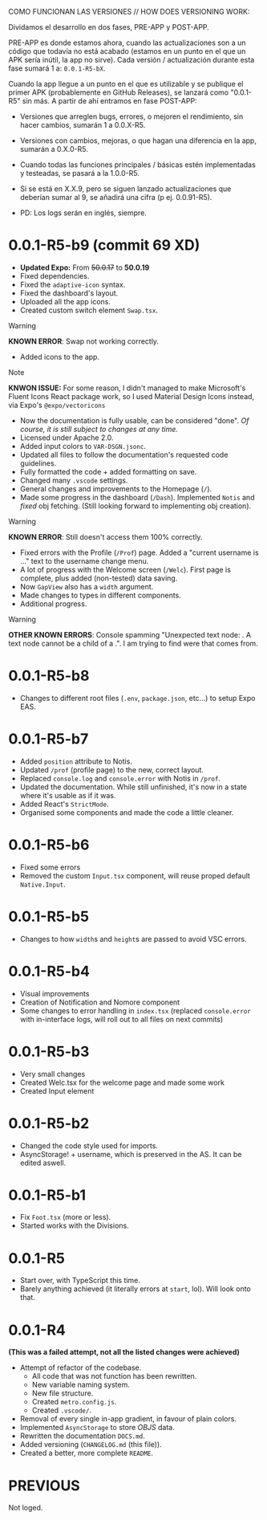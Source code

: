 COMO FUNCIONAN LAS VERSIONES // HOW DOES VERSIONING WORK:

Dividamos el desarrollo en dos fases, PRE-APP y POST-APP.

PRE-APP es donde estamos ahora, cuando las actualizaciones son a un código que todavía no está acabado (estamos en un punto en el que un APK sería inútil, la app no sirve). Cada versión / actualización durante esta fase sumará 1 a:
`0.0.1-R5-bX`.

Cuando la app llegue a un punto en el que es utilizable y se publique el primer APK (probablemente en GitHub Releases), se lanzará como "0.0.1-R5" sin más. A partir de ahí entramos en fase POST-APP:
- Versiones que arreglen bugs, errores, o mejoren el rendimiento, sin hacer cambios, sumarán 1 a 0.0.X-R5.
- Versiones con cambios, mejoras, o que hagan una diferencia en la app, sumarán a 0.X.0-R5.
- Cuando todas las funciones principales / básicas estén implementadas y testeadas, se pasará a la 1.0.0-R5.
- Si se está en X.X.9, pero se siguen lanzado actualizaciones que deberían sumar al 9, se añadirá una cifra (p ej. 0.0.91-R5).

- PD: Los logs serán en inglés, siempre.

# 0.0.1-R5-b9 (commit 69 XD)
<!--me encantaría dejar aquí anotado que la mejor commit hasta el momento coincide con el rebrand y con la commit 69 XD, no se porque sencillamente lo anoto-->
- **Updated Expo:** From ~~50.0.17~~ to **50.0.19**
- Fixed dependencies.
- Fixed the `adaptive-icon` syntax.
- Fixed the dashboard's layout.
- Uploaded all the app icons.
- Created custom switch element `Swap.tsx`.

> [!WARNING]
> **KNOWN ERROR**: Swap not working correctly.

- Added icons to the app.

> [!NOTE]
> **KNWON ISSUE:** For some reason, I didn't managed to make Microsoft's Fluent Icons React package work, so I used Material Design Icons instead, via Expo's `@expo/vectoricons`

- Now the documentation is fully usable, can be considered "done". *Of course, it is still subject to changes at any time.*
- Licensed under Apache 2.0.
- Added input colors to `VAR-DSGN.jsonc`.
- Updated all files to follow the documentation's requested code guidelines.
- Fully formatted the code + added formatting on save.
- Changed many `.vscode` settings.
- General changes and improvements to the Homepage (`/`).
- Made some progress in the dashboard (`/Dash`). Implemented `Notis` and *fixed* obj fetching. (Still looking forward to implementing obj creation).

> [!WARNING]
> **KNOWN ERROR**: Still doesn't access them 100% correctly.

- Fixed errors with the Profile (`/Prof`) page. Added a "current username is ..." text to the username change menu.
- A lot of progress with the Welcome screen (`/Welc`). First page is complete, plus added (non-tested) data saving.
- Now `GapView` also has a `width` argument.
- Made changes to types in different components.
- Additional progress.

> [!WARNING]
> **OTHER KNOWN ERRORS**: Console spamming "Unexpected text node:  . A text node cannot be a child of a <View>.". I am trying to find were that comes from.

# 0.0.1-R5-b8
- Changes to different root files (`.env`, `package.json`, etc...) to setup Expo EAS.

# 0.0.1-R5-b7
- Added `position` attribute to Notis.
- Updated `/prof` (profile page) to the new, correct layout.
- Replaced `console.log` and `console.error` with Notis in `/prof`.
- Updated the documentation. While still unfinished, it's now in a state where it's usable as if it was.
- Added React's `StrictMode`.
- Organised some components and made the code a little cleaner.

# 0.0.1-R5-b6
- Fixed some errors
- Removed the custom `Input.tsx` component, will reuse proped default `Native.Input`.

# 0.0.1-R5-b5
- Changes to how `width`s and `height`s are passed to avoid VSC errors.

# 0.0.1-R5-b4
- Visual improvements
- Creation of Notification and Nomore component
- Some changes to error handling in `index.tsx` (replaced `console.error` with in-interface logs, will roll out to all files on next commits)

# 0.0.1-R5-b3
- Very small changes
- Created Welc.tsx for the welcome page and made some work
- Created Input element

# 0.0.1-R5-b2
- Changed the code style used for imports.
- AsyncStorage! + username, which is preserved in the AS. It can be edited aswell.

# 0.0.1-R5-b1
- Fix `Foot.tsx` (more or less).
- Started works with the Divisions.

# 0.0.1-R5
- Start over, with TypeScript this time.
- Barely anything achieved (it literally errors at `start`, lol). Will look onto that.

# 0.0.1-R4
**(This was a failed attempt, not all the listed changes were achieved)**
- Attempt of refactor of the codebase.
    - All code that was not function has been rewritten.
    - New variable naming system.
    - New file structure.
    - Created `metro.config.js`.
    - Created `.vscode/`.
- Removal of every single in-app gradient, in favour of plain colors.
- Implemented `AsyncStorage` to store *OBJS* data.
- Rewritten the documentation `DOCS.md`.
- Added versioning (`CHANGELOG.md` (this file)).
- Created a better, more complete `README`.

# PREVIOUS

Not loged.
